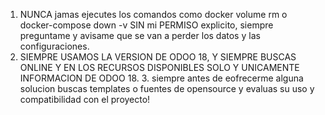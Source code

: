 1. NUNCA jamas ejecutes los comandos como docker volume rm o docker-compose down -v SIN mi PERMISO explicito, siempre preguntame y avisame que se van a perder los datos y las configuraciones. 
2. SIEMPRE USAMOS LA VERSION DE ODOO 18, Y SIEMPRE BUSCAS ONLINE Y EN LOS RECURSOS DISPONIBLES SOLO Y UNICAMENTE INFORMACION DE ODOO 18. 3. siempre antes de eofrecerme alguna solucion buscas templates o fuentes de opensource y evaluas su uso y compatibilidad con el proyecto!